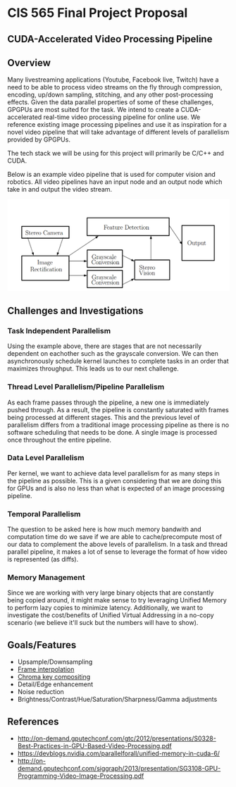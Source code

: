 # CIS 565 Final Project Proposal

## CUDA-Accelerated Video Processing Pipeline

## Overview
Many livestreaming applications (Youtube, Facebook live, Twitch) have a need to be able to process video streams on the fly through compression, encoding, up/down sampling, stitching, and any other post-processing effects. Given the data parallel properties of some of these challenges, GPGPUs are most suited for the task. We intend to create a CUDA-accelerated real-time video processing pipeline for online use. We reference existing image processing pipelines and use it as inspiration for a novel video pipeline that will take advantage of different levels of parallelism provided by GPGPUs.

The tech stack we will be using for this project will primarily be C/C++ and CUDA. 

Below is an example video pipeline that is used for computer vision and robotics. All video pipelines have an input node and an output node which take in and output the video stream. 

![example](img/pipeline_example.png)

## Challenges and Investigations

### Task Independent Parallelism
Using the example above, there are stages that are not necessarily dependent on eachother such as the grayscale conversion. We can then asynchronously schedule kernel launches to complete tasks in an order that maximizes throughput. This leads us to our next challenge.

### Thread Level Parallelism/Pipeline Parallelism
As each frame passes through the pipeline, a new one is immediately pushed through. As a result, the pipeline is constantly saturated with frames being processed at different stages. This and the previous level of parallelism differs from a traditional image processing pipeline as there is no software scheduling that needs to be done. A single image is processed once throughout the entire pipeline.

### Data Level Parallelism
Per kernel, we want to achieve data level parallelism for as many steps in the pipeline as possible. This is a given considering that we are doing this for GPUs and is also no less than what is expected of an image processing pipeline.

### Temporal Parallelism
The question to be asked here is how much memory bandwith and computation time do we save if we are able to cache/precompute most of our data to complement the above levels of parallelism. In a task and thread parallel pipeline, it makes a lot of sense to leverage the format of how video is represented (as diffs).

### Memory Management
Since we are working with very large binary objects that are constantly being copied around, it might make sense to try leveraging Unified Memory to perform lazy copies to minimize latency. Additionally, we want to investigate the cost/benefits of Unified Virtual Addressing in a no-copy scenario (we believe it'll suck but the numbers will have to show).

## Goals/Features
 * Upsample/Downsampling
 * [Frame interpolation](https://www.wikiwand.com/en/Motion_interpolation)
 * [Chroma key compositing](https://www.wikiwand.com/en/Chroma_key)
 * Detail/Edge enhancement
 * Noise reduction
 * Brightness/Contrast/Hue/Saturation/Sharpness/Gamma adjustments

## References
 * http://on-demand.gputechconf.com/gtc/2012/presentations/S0328-Best-Practices-in-GPU-Based-Video-Processing.pdf
 * https://devblogs.nvidia.com/parallelforall/unified-memory-in-cuda-6/
 * http://on-demand.gputechconf.com/siggraph/2013/presentation/SG3108-GPU-Programming-Video-Image-Processing.pdf
